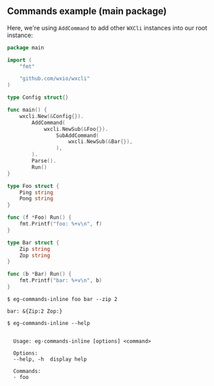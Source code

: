 ## Commands example (main package)

Here, we're using `AddCommand` to add other `WXCli` instances into our root instance:

<!--tmpl,code=go:cat main.go -->
``` go 
package main

import (
	"fmt"

	"github.com/wxio/wxcli"
)

type Config struct{}

func main() {
	wxcli.New(&Config{}).
		AddCommand(
			wxcli.NewSub(&Foo{}).
				SubAddCommand(
					wxcli.NewSub(&Bar{}),
				),
		).
		Parse().
		Run()
}

type Foo struct {
	Ping string
	Pong string
}

func (f *Foo) Run() {
	fmt.Printf("foo: %+v\n", f)
}

type Bar struct {
	Zip string
	Zop string
}

func (b *Bar) Run() {
	fmt.Printf("bar: %+v\n", b)
}
```
<!--/tmpl-->

```
$ eg-commands-inline foo bar --zip 2
```

<!--tmpl,code=plain:go run main.go foo bar --zip 2 -->
``` plain 
bar: &{Zip:2 Zop:}
```
<!--/tmpl-->

```
$ eg-commands-inline --help
```

<!--tmpl,code=plain:go build -o eg-commands-inline && ./eg-commands-inline --help ; rm eg-commands-inline -->
``` plain 

  Usage: eg-commands-inline [options] <command>

  Options:
  --help, -h  display help

  Commands:
  · foo

```
<!--/tmpl-->
